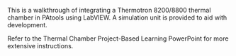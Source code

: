 This is a walkthrough of integrating a Thermotron 8200/8800 thermal chamber in PAtools using LabVIEW. A simulation unit is provided to aid with development.

Refer to the Thermal Chamber Project-Based Learning PowerPoint for more extensive instructions.
